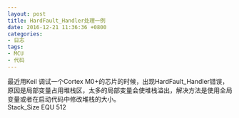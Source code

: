 ```yaml
---
layout: post
title: HardFault_Handler处理一例
date: 2016-12-21 11:36:36 +0800
categories:
- 日志
tags:
- MCU
- 代码
---
```


最近用Keil 调试一个Cortex M0+的芯片的时候，出现HardFault_Handler错误，原因是局部变量占用堆栈区，太多的局部变量会使堆栈溢出，解决方法是使用全局变量或者在启动代码中修改堆栈的大小。    
    Stack_Size          EQU     512
    
  	
